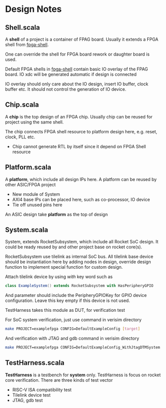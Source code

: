 # Design Notes



## Shell.scala

A **shell** of a project is a container of FPAG board. Usually it extends a FPGA shell from [fpga-shell](https://github.com/jimmysitu/fpga-shells). 

One can override the shell for FPGA board rework or daughter board is used.

Default FPGA shells in  [fpga-shell](https://github.com/jimmysitu/fpga-shells)  contain basic IO overlay  of the FPAG board. IO xdc will be generated automatic if design is connected

IO overlay should only care about the IO design, insert IO buffer, clock buffer etc. It should not control the generation of IO device.

## Chip.scala

A **chip** is the top design of  an FPGA chip. Usually chip can be reused for project using the same shell.

The chip connects FPGA shell resource to platform design here, e.g. reset, clock, PLL etc.

- Chip cannot generate RTL by itself since it depend on FPGA Shell resource

## Platform.scala

A **platform**, which include all design IPs here. A platform can be reused by other ASIC/FPGA project

- New module of System
- AXI4 base IPs can be placed here, such as co-processor, IO device
- Tie off unused pins here

An ASIC design take **platform** as the top of design

## System.scala

System, extends RocketSubsystem, which include all Rocket SoC design. It could be ready reused by and other project base on rocket core(s).

RocketSubsystem use tilelink as internal SoC bus. All tilelink base device should be instantiation here by adding nodes in design, override design function to implement special function for custom design.

Attach tilelink device by using *with* key word such as

```scala
class ExampleSystem() extends RocketSubsystem with HasPeripheryGPIO
```

And parameter should include the PeripheryGPIOKey for GPIO device configuration. Leave this key empty if this device is not used.

TestHarness takes this module as DUT, for verification test

For SoC system verification, just use command in verisim  directory

```bash
make PROJECT=examplefpga CONFIG=DefaultExampleConfig [target]
```

And verification with JTAG and gdb command in verisim directory

```bash
make PROJECT=examplefpga CONFIG=DefaultExampleConfig_WithJtagDTMSystem [target]
```



## TestHarness.scala

**TestHarness** is a testbench for **system** only. TestHarness is focus on rocket core verification. There are three kinds of test vector

- RISC-V ISA compatibility test
- Tilelink device test
- JTAG, gdb test
